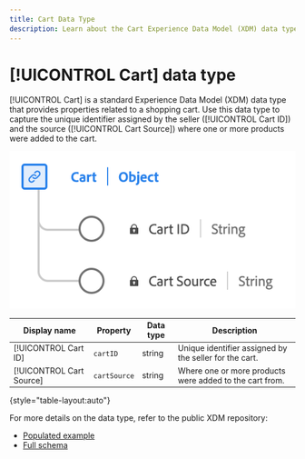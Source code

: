 ```yaml
---
title: Cart Data Type
description: Learn about the Cart Experience Data Model (XDM) data type.
---
```

# [!UICONTROL Cart] data type

[!UICONTROL Cart] is a standard Experience Data Model (XDM) data type that provides properties related to a shopping cart. Use this data type to capture the unique identifier assigned by the seller ([!UICONTROL Cart ID]) and the source ([!UICONTROL Cart Source]) where one or more products were added to the cart. 

![A diagram of the [!UICONTROL Cart] data type.](../images/data-types/cart.png)

| Display name   | Property          | Data type | Description                                                |
|----------------|-------------------|-----------|------------------------------------------------------------|
| [!UICONTROL Cart ID]        | `cartID`        | string    | Unique identifier assigned by the seller for the cart.      |
| [!UICONTROL Cart Source]    | `cartSource`    | string    | Where one or more products were added to the cart from.     |

{style="table-layout:auto"}

For more details on the data type, refer to the public XDM repository:

* [Populated example](https://github.com/adobe/xdm/blob/master/components/datatypes/cart.example.1.json)
* [Full schema](https://github.com/adobe/xdm/blob/master/components/datatypes/cart.schema.json)

